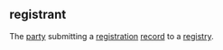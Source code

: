 ## registrant

<p class="c8"><span>The </span><span class="c2"><a class="c3" href="#h.cn6bno48fomj">party</a></span><span>&nbsp;submitting a </span><span class="c2"><a class="c3" href="#h.scqeh7q9ln83">registration</a></span><span>&nbsp;</span><span class="c2"><a class="c3" href="#h.y4ybzkfe6yzv">record</a></span><span>&nbsp;to a </span><span class="c2"><a class="c3" href="#h.farjhbxfa3lh">registry</a></span><span class="c0">.</span></p>

